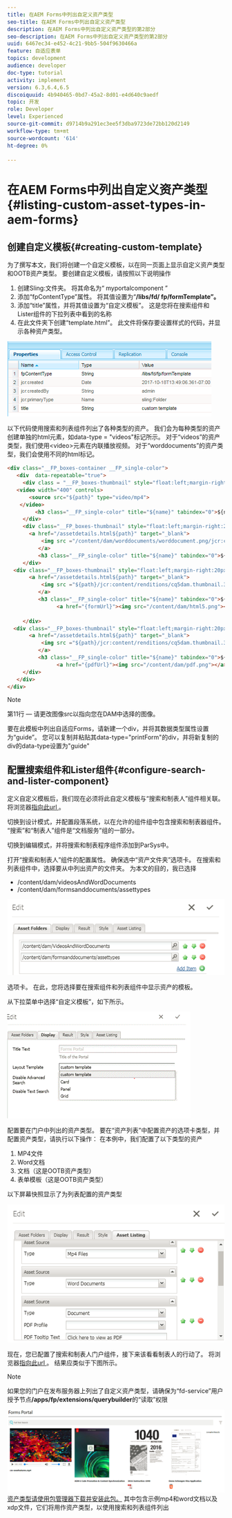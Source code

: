 ```yaml
---
title: 在AEM Forms中列出自定义资产类型
seo-title: 在AEM Forms中列出自定义资产类型
description: 在AEM Forms中列出自定义资产类型的第2部分
seo-description: 在AEM Forms中列出自定义资产类型的第2部分
uuid: 6467ec34-e452-4c21-9bb5-504f9630466a
feature: 自适应表单
topics: development
audience: developer
doc-type: tutorial
activity: implement
version: 6.3,6.4,6.5
discoiquuid: 4b940465-0bd7-45a2-8d01-e4d640c9aedf
topic: 开发
role: Developer
level: Experienced
source-git-commit: d9714b9a291ec3ee5f3dba9723de72bb120d2149
workflow-type: tm+mt
source-wordcount: '614'
ht-degree: 0%

---
```



# 在AEM Forms中列出自定义资产类型{#listing-custom-asset-types-in-aem-forms}

## 创建自定义模板{#creating-custom-template}


为了撰写本文，我们将创建一个自定义模板，以在同一页面上显示自定义资产类型和OOTB资产类型。 要创建自定义模板，请按照以下说明操作

1. 创建Sling:文件夹。 将其命名为“ myportalcomponent ”
1. 添加“fpContentType”属性。 将其值设置为“**/libs/fd/ fp/formTemplate”。**
1. 添加“title”属性，并将其值设置为“自定义模板”。 这是您将在搜索组件和Lister组件的下拉列表中看到的名称
1. 在此文件夹下创建“template.html”。 此文件将保存要设置样式的代码，并显示各种资产类型。

![appsfolder](assets/appsfolder_.png)

以下代码使用搜索和列表组件列出了各种类型的资产。 我们会为每种类型的资产创建单独的html元素，如data-type = &quot;videos&quot;标记所示。 对于“videos”的资产类型，我们使用&lt;video>元素在内联播放视频。 对于“worddocuments”的资产类型，我们会使用不同的html标记。

```html
<div class="__FP_boxes-container __FP_single-color">
   <div  data-repeatable="true">
     <div class = "__FP_boxes-thumbnail" style="float:left;margin-right:20px;" data-type = "videos">
   <video width="400" controls>
       <source src="${path}" type="video/mp4">
    </video>
         <h3 class="__FP_single-color" title="${name}" tabindex="0">${name}</h3>
     </div>
     <div class="__FP_boxes-thumbnail" style="float:left;margin-right:20px;" data-type = "worddocuments">
       <a href="/assetdetails.html${path}" target="_blank">
           <img src ="/content/dam/worddocuments/worddocument.png/jcr:content/renditions/cq5dam.thumbnail.319.319.png"/>
          </a>
          <h3 class="__FP_single-color" title="${name}" tabindex="0">${name}</h3>
     </div>
  <div class="__FP_boxes-thumbnail" style="float:left;margin-right:20px;" data-type = "xfaForm">
       <a href="/assetdetails.html${path}" target="_blank">
           <img src ="${path}/jcr:content/renditions/cq5dam.thumbnail.319.319.png"/>
          </a>
          <h3 class="__FP_single-color" title="${name}" tabindex="0">${name}</h3>
                <a href="{formUrl}"><img src="/content/dam/html5.png"></a><p>

     </div>
  <div class="__FP_boxes-thumbnail" style="float:left;margin-right:20px;" data-type = "printForm">
       <a href="/assetdetails.html${path}" target="_blank">
           <img src ="${path}/jcr:content/renditions/cq5dam.thumbnail.319.319.png"/>
          </a>
          <h3 class="__FP_single-color" title="${name}" tabindex="0">${name}</h3>
                <a href="{pdfUrl}"><img src="/content/dam/pdf.png"></a><p>
     </div>
   </div>
</div>
```

>[!NOTE]
>
>第11行 — 请更改图像src以指向您在DAM中选择的图像。
>
>要在此模板中列出自适应Forms，请新建一个div，并将其数据类型属性设置为“guide”。 您可以复制并粘贴其data-type=&quot;printForm&quot;的div，并将新复制的div的data-type设置为&quot;guide&quot;

## 配置搜索组件和Lister组件{#configure-search-and-lister-component}

定义自定义模板后，我们现在必须将此自定义模板与“搜索和制表人”组件相关联。 将浏览器[指向此url ](http://localhost:4502/editor.html/content/AemForms/CustomPortal.html)。

切换到设计模式，并配置段落系统，以在允许的组件组中包含搜索和制表器组件。 “搜索”和“制表人”组件是“文档服务”组的一部分。

切换到编辑模式，并将搜索和制表程序组件添加到ParSys中。

打开“搜索和制表人”组件的配置属性。 确保选中“资产文件夹”选项卡。 在搜索和列表组件中，选择要从中列出资产的文件夹。 为本文的目的，我已选择

* /content/dam/videosAndWordDocuments
* /content/dam/formsanddocuments/assettypes

![assetfolder](assets/selectingassetfolders.png)

选项卡。 在此，您将选择要在搜索组件和列表组件中显示资产的模板。

从下拉菜单中选择“自定义模板”，如下所示。

![搜索器](assets/searchandlistercomponent.gif)

配置要在门户中列出的资产类型。 要在“资产列表”中配置资产的选项卡类型，并配置资产类型，请执行以下操作： 在本例中，我们配置了以下类型的资产

1. MP4文件
1. Word文档
1. 文档（这是OOTB资产类型）
1. 表单模板（这是OOTB资产类型）

以下屏幕快照显示了为列表配置的资产类型

![assettypes](assets/assettypes.png)

现在，您已配置了搜索和制表人门户组件，接下来该看看制表人的行动了。 将浏览器[指向此url ](http://localhost:4502/content/AemForms/CustomPortal.html?wcmmode=disabled)。 结果应类似于下图所示。

>[!NOTE]
>
>如果您的门户在发布服务器上列出了自定义资产类型，请确保为“fd-service”用户授予节点&#x200B;**/apps/fp/extensions/querybuilder**&#x200B;的“读取”权限

![](assets/assettypeslistings.png)
[资产类型请使用包管理器下载并安装此包。](assets/customassettypekt1.zip) 其中包含示例mp4和word文档以及xdp文件，它们将用作资产类型，以使用搜索和列表组件列出
